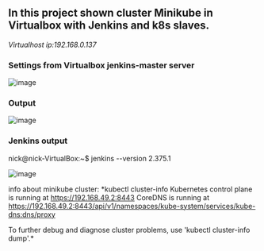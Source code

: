 ## In this project shown cluster Minikube in Virtualbox with Jenkins and k8s slaves.

*Virtualhost ip:192.168.0.137*

### Settings from Virtualbox jenkins-master server 
![image](https://user-images.githubusercontent.com/44971394/206868126-cb391462-b07f-49ea-b774-33eec3271095.png)


### Output 
![image](https://user-images.githubusercontent.com/44971394/206870130-522b13b5-fa16-4901-9bec-8433f73fb2ae.png)


### Jenkins output
nick@nick-VirtualBox:~$ jenkins --version
2.375.1

![image](https://user-images.githubusercontent.com/44971394/206870258-87ef3732-0fea-4bb0-afb2-1d3366b35157.png)


info about minikube cluster:
*kubectl cluster-info
Kubernetes control plane is running at https://192.168.49.2:8443
CoreDNS is running at https://192.168.49.2:8443/api/v1/namespaces/kube-system/services/kube-dns:dns/proxy

To further debug and diagnose cluster problems, use 'kubectl cluster-info dump'.*